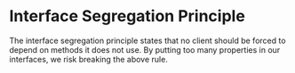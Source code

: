 # Interface Segregation Principle
The interface segregation principle states that no client should be forced to depend on methods it does not use. By putting too many properties in our interfaces, we risk breaking the above rule.

